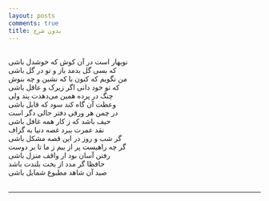 ```yaml
---
layout: posts
comments: true
title: بدون شرح
---
```



<br>
نوبهار است در آن کوش که خوشدل باشی
<br>
که بسی گل بدمد باز و تو در گل باشی
<br>
من نگویم که کنون با که نشین و چه بنوش
<br>
که تو خود دانی اگر زیرک و عاقل باشی
<br>
چنگ در پرده همین می‌دهدت پند ولی
<br>
وعظت آن گاه کند سود که قابل باشی
<br>
در چمن هر ورقی دفتر حالی دگر است
<br>
حیف باشد که ز کار همه غافل باشی
<br>
نقد عمرت ببرد غصه دنیا به گزاف
<br>
گر شب و روز در این قصه مشکل باشی
<br>
گر چه راهیست پر از بیم ز ما تا بر دوست
<br>
رفتن آسان بود ار واقف منزل باشی
<br>
حافظا گر مدد از بخت بلندت باشد
<br>
صید آن شاهد مطبوع شمایل باشی
<br><br>

---